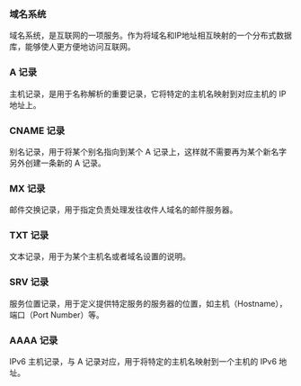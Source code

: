 ### 域名系统  
域名系统，是互联网的一项服务。作为将域名和IP地址相互映射的一个分布式数据库，能够使人更方便地访问互联网。  
### A 记录  
主机记录，是用于名称解析的重要记录，它将特定的主机名映射到对应主机的 IP 地址上。  
### CNAME 记录  
别名记录，用于将某个别名指向到某个 A 记录上，这样就不需要再为某个新名字另外创建一条新的 A 记录。  
### MX 记录  
邮件交换记录，用于指定负责处理发往收件人域名的邮件服务器。  
### TXT 记录  
文本记录，用于为某个主机名或者域名设置的说明。  
### SRV 记录  
服务位置记录，用于定义提供特定服务的服务器的位置，如主机（Hostname），端口（Port Number）等。  
### AAAA 记录  
IPv6 主机记录，与 A 记录对应，用于将特定的主机名映射到一个主机的 IPv6 地址。
